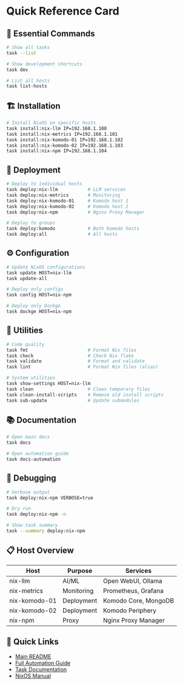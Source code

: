 # Quick Reference Card

## 🚀 Essential Commands

```bash
# Show all tasks
task --list

# Show development shortcuts
task dev

# List all hosts
task list-hosts
```

## 🏗 Installation

```bash
# Install NixOS on specific hosts
task install:nix-llm IP=192.168.1.100
task install:nix-metrics IP=192.168.1.101
task install:nix-komodo-01 IP=192.168.1.102
task install:nix-komodo-02 IP=192.168.1.103
task install:nix-npm IP=192.168.1.104
```

## 🚢 Deployment

```bash
# Deploy to individual hosts
task deploy:nix-llm           # LLM services
task deploy:nix-metrics       # Monitoring
task deploy:nix-komodo-01     # Komodo host 1
task deploy:nix-komodo-02     # Komodo host 2
task deploy:nix-npm           # Nginx Proxy Manager

# Deploy to groups
task deploy:komodo            # Both Komodo hosts
task deploy:all               # All hosts
```

## ⚙️ Configuration

```bash
# Update NixOS configurations
task update HOST=nix-llm
task update-all

# Deploy only configs
task config HOST=nix-npm

# Deploy only Dockge
task dockge HOST=nix-npm
```

## 🔧 Utilities

```bash
# Code quality
task fmt                      # Format Nix files
task check                    # Check Nix flake
task validate                 # Format and validate
task lint                     # Format Nix files (alias)

# System utilities
task show-settings HOST=nix-llm
task clean                    # Clean temporary files
task clean-install-scripts    # Remove old install scripts
task sub-update               # Update submodules
```

## 📚 Documentation

```bash
# Open main docs
task docs

# Open automation guide
task docs-automation
```

## 🐛 Debugging

```bash
# Verbose output
task deploy:nix-npm VERBOSE=true

# Dry run
task deploy:nix-npm -n

# Show task summary
task --summary deploy:nix-npm
```

## 📋 Host Overview

| Host | Purpose | Services |
|------|---------|----------|
| nix-llm | AI/ML | Open WebUI, Ollama |
| nix-metrics | Monitoring | Prometheus, Grafana |
| nix-komodo-01 | Deployment | Komodo Core, MongoDB |
| nix-komodo-02 | Deployment | Komodo Periphery |
| nix-npm | Proxy | Nginx Proxy Manager |

## 🔗 Quick Links

- [Main README](../README.md)
- [Full Automation Guide](taskfile-automation.md)
- [Task Documentation](https://taskfile.dev/)
- [NixOS Manual](https://nixos.org/manual/nixos/stable/)

